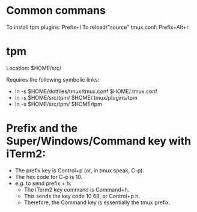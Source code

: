 # Common commans
To install tpm plugins: Prefix+I
To reload/"source" tmux.conf: Prefix+Alt+r


# tpm
Location: $HOME/src/

Requires the following symbolic links:
- ln -s $HOME/dotfiles/tmux/tmux.conf $HOME/.tmux.conf
- ln -s $HOME/src/tpm/ $HOME/.tmux/plugins/tpm
- ln -s $HOME/src/tpm/ $HOME/tpm


# Prefix and the Super/Windows/Command key with iTerm2:
- The prefix key is Control+p (or, in tmux speak, C-p).
- The hex code for C-p is 10.
- e.g. to send prefix + h:
    - The iTerm2 key command is Command+h.
    - This sends the key code 10 68, or Control+p h.
    - Therefore, the Command key is essentially the tmux prefix.
